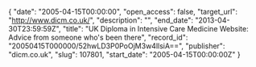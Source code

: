 {
  "date": "2005-04-15T00:00:00", 
  "open_access": false, 
  "target_url": "http://www.dicm.co.uk/", 
  "description": "", 
  "end_date": "2013-04-30T23:59:59Z", 
  "title": "UK Diploma in Intensive Care Medicine Website: Advice from someone who's been there", 
  "record_id": "20050415T000000/52hwLD3P0PoOjM3w4llsiA==", 
  "publisher": "dicm.co.uk", 
  "slug": 107801, 
  "start_date": "2005-04-15T00:00:00Z"
}

